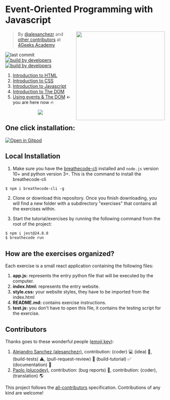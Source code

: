 # Event-Oriented Programming with Javascript

<a href="https://www.4geeksacademy.co"><img height="280" align="right" src="https://github.com/4GeeksAcademy/javascript-events-tutorial-exercises/blob/master/.breathecode/assets/badge.svg?raw=true"></a>

> By [@alesanchezr](https://twitter.com/alesanchezr) and [other contributors](https://github.com/4GeeksAcademy/javascript-events-tutorial-exercises/graphs/contributors) at [4Geeks Academy](https://4geeksacademy.co/)

![last commit](https://img.shields.io/github/last-commit/4geeksacademy/javascript-arrays-exercises-tutorial)
[![build by developers](https://img.shields.io/badge/build_by-Developers-blue)](https://breatheco.de)
[![build by developers](https://img.shields.io/twitter/follow/4geeksacademy?style=social&logo=twitter)](https://twitter.com/4geeksacademy)

1. [Introduction to HTML](https://github.com/4GeeksAcademy/html-tutorial-exercises-course)
2. [Introduction to CSS](https://github.com/4GeeksAcademy/css-tutorial-exercises-course)
3. [Introduction to Javascript](https://github.com/4GeeksAcademy/javascript-beginner-exercises-tutorial)
4. [Introduction to The DOM](https://github.com/4GeeksAcademy/javascript-dom-tutorial-exercises)
5. [Using events & The DOM](https://github.com/4GeeksAcademy/javascript-events-tutorial-exercises) ← you are here now 🔥

<p align="center">
  <img src="https://raw.githubusercontent.com/4GeeksAcademy/react-exercises/master/preview.gif">
</p>

<h2>One click installation:</h2>

[![Open in Gitpod](https://gitpod.io/button/open-in-gitpod.svg)](https://gitpod.io#https://github.com/4GeeksAcademy/javascript-events-tutorial-exercises.git)


## Local Installation

1) Make sure you have the [breathecode-cli](https://github.com/breatheco-de/breathecode-cli) installed and `node.js` version 10+ and python version 3+. This is the command to install the breathecode-cli
```
$ npm i breathecode-cli -g
```

2) Clone or download this repository. Once you finish downloading, you will find a new folder with a subdirectory "exercises" that contains all the exercises within.

3) Start the tutorial/exercises by running the following command from the root of the project:

```sh
$ npm i jest@24.8.0
$ breathecode run
```

## How are the exercises organized?

Each exercise is a small react application containing the following files:

1. **app.js:** represents the entry python file that will be executed by the computer.
1. **index.html:** represents the entry website.
1. **style.css:** your website styles, they have to be imported from the index.html
2. **README.md:** contains exercise instructions.
3. **test.js:** you don't have to open this file, it contains the testing script for the exercise.

## Contributors

Thanks goes to these wonderful people ([emoji key](https://github.com/kentcdodds/all-contributors#emoji-key)):

1. [Alejandro Sanchez (alesanchezr)](https://github.com/alesanchezr), contribution: (coder) :computer: (idea) 🤔, (build-tests) :warning:, (pull-request-review) :eyes: (build-tutorial) :white_check_mark: (documentation) :book:
2. [Paolo (plucodev)](https://github.com/plucodev), contribution: (bug reports) :bug:, contribution: (coder), (translation) :earth_americas:

This project follows the
[all-contributors](https://github.com/kentcdodds/all-contributors)
specification. Contributions of any kind are welcome!
